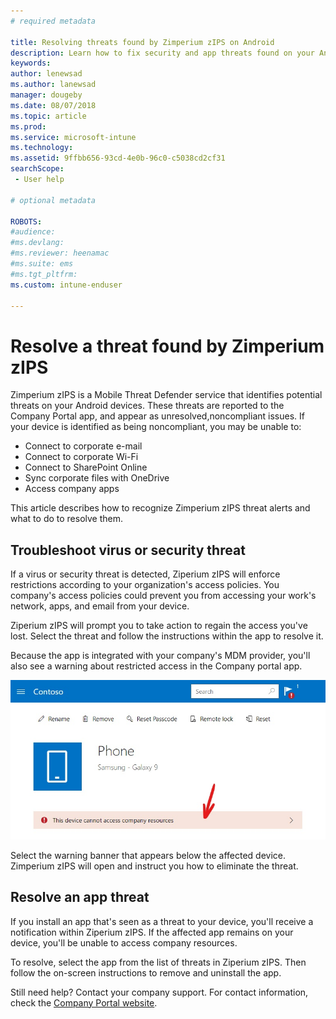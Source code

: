 ```yaml
---
# required metadata

title: Resolving threats found by Zimperium zIPS on Android
description: Learn how to fix security and app threats found on your Android device.
keywords:
author: lenewsad
ms.author: lanewsad
manager: dougeby
ms.date: 08/07/2018
ms.topic: article
ms.prod:
ms.service: microsoft-intune
ms.technology:
ms.assetid: 9ffbb656-93cd-4e0b-96c0-c5038cd2cf31
searchScope:
 - User help

# optional metadata

ROBOTS:  
#audience:
#ms.devlang:
#ms.reviewer: heenamac
#ms.suite: ems
#ms.tgt_pltfrm:
ms.custom: intune-enduser

---
```


# Resolve a threat found by Zimperium zIPS

Zimperium zIPS is a Mobile Threat Defender service that identifies potential threats on your Android devices. These threats are reported to the Company Portal app, and appear as unresolved,noncompliant issues. If your device is identified as being noncompliant, you may be unable to:

* Connect to corporate e-mail
* Connect to corporate Wi-Fi
* Connect to SharePoint Online
* Sync corporate files with OneDrive
* Access company apps

This article describes how to recognize Zimperium zIPS threat alerts and what to do to resolve them. 

## Troubleshoot virus or security threat  
If a virus or security threat is detected, Ziperium zIPS will enforce restrictions according to your organization's access policies. You company's access policies could prevent you from accessing your work's network, apps, and email from your device.  

Ziperium zIPS will prompt you to take action to regain the access you've lost. Select the threat and follow the instructions within the app to resolve it.

Because the app is integrated with your company's MDM provider, you'll also see a warning about restricted access in the Company portal app.  

  ![Example screenshot of the Company Portal device page, showing the Lookout for Work warning banner.](./media/CP-lookout-virus-banner-1808.png)  

Select the warning banner that appears below the affected device. Zimperium zIPS will open and instruct you how to eliminate the threat.  

## Resolve an app threat

If you install an app that's seen as a threat to your device, you'll receive a notification within Ziperium zIPS. If the affected app remains on your device, you'll be unable to access company resources.  

To resolve, select the app from the list of threats in Ziperium zIPS. Then follow the on-screen instructions to remove and uninstall the app.    

Still need help? Contact your company support. For contact information, check the [Company Portal website](https://portal.manage.microsoft.com/helpdesk). 
